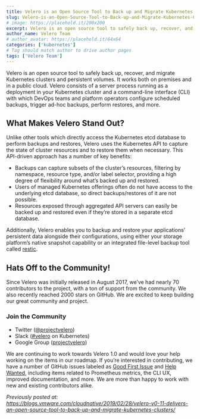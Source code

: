 ```yaml
---
title: Velero is an Open Source Tool to Back up and Migrate Kubernetes Clusters
slug: Velero-is-an-Open-Source-Tool-to-Back-up-and-Migrate-Kubernetes-Clusters
# image: https://placehold.it/200x200
excerpt: Velero is an open source tool to safely back up, recover, and migrate Kubernetes clusters and persistent volumes. It works both on premises and in a public cloud.
author_name: Velero Team
# author_avatar: https://placehold.it/64x64
categories: ['kubernetes']
# Tag should match author to drive author pages
tags: ['Velero Team']
---
```

Velero is an open source tool to safely back up, recover, and migrate Kubernetes clusters and persistent volumes. It works both on premises and in a public cloud. Velero consists of a server process running as a deployment in your Kubernetes cluster and a command-line interface (CLI) with which DevOps teams and platform operators configure scheduled backups, trigger ad-hoc backups, perform restores, and more.

## What Makes Velero Stand Out?
Unlike other tools which directly access the Kubernetes etcd database to perform backups and restores, Velero uses the Kubernetes API to capture the state of cluster resources and to restore them when necessary. This API-driven approach has a number of key benefits:

* Backups can capture subsets of the cluster’s resources, filtering by namespace, resource type, and/or label selector, providing a high degree of flexibility around what’s backed up and restored.
* Users of managed Kubernetes offerings often do not have access to the underlying etcd database, so direct backups/restores of it are not possible.
* Resources exposed through aggregated API servers can easily be backed up and restored even if they’re stored in a separate etcd database.

Additionally, Velero enables you to backup and restore your applications’ persistent data alongside their configurations, using either your storage platform’s native snapshot capability or an integrated file-level backup tool called [restic](https://restic.net/).

## Hats Off to the Community!
Since Velero was initially released in August 2017, we’ve had nearly 70 contributors to the project, with a ton of support from the community. We also recently reached 2000 stars on GitHub. We are excited to keep building our great community and project.

### Join the Community
* Twitter ([@projectvelero](https://twitter.com/projectvelero))
* Slack ([#velero](https://kubernetes.slack.com/messages/velero) on Kubernetes)
* Google Group ([projectvelero](groups.google.com/forum/#!forum/projectvelero))


We are continuing to work towards Velero 1.0 and would love your help working on the items in our roadmap. If you’re interested in contributing, we have a number of GitHub issues labeled as [Good First Issue](https://github.com/adi-bhardwaj/velero-modified/issues?q=is%3Aopen+is%3Aissue+label%3A%22Good+first+issue%22) and [Help Wanted](https://github.com/adi-bhardwaj/velero-modified/issues?q=is%3Aopen+is%3Aissue+label%3A%22Help+wanted%22), including items related to Prometheus metrics, the CLI UX, improved documentation, and more. We are more than happy to work with new and existing contributors alike.

_Previously posted at: <https://blogs.vmware.com/cloudnative/2019/02/28/velero-v0-11-delivers-an-open-source-tool-to-back-up-and-migrate-kubernetes-clusters/>_
